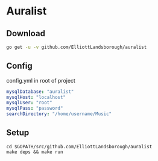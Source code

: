 # Auralist

## Download

```bash
go get -u -v github.com/ElliottLandsborough/auralist
```

## Config

config.yml in root of project

```yaml
mysqlDatabase: "auralist"
mysqlHost: "localhost"
mysqlUser: "root"
mysqlPass: "password"
searchDirectory: "/home/username/Music"
```

## Setup

```
cd $GOPATH/src/github.com/ElliottLandsborough/auralist
make deps && make run
```
